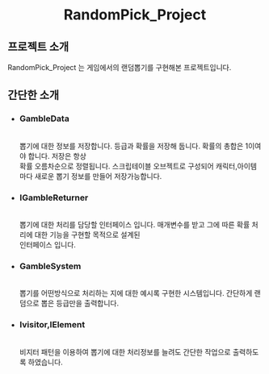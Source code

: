 <h1 align ="center">RandomPick_Project</h1>
<div align = "left">
  <h2>프로젝트 소개</h2>
  RandomPick_Project 는 게임에서의 랜덤뽑기를 구현해본 프로젝트입니다.
  <h2>간단한 소개</h2>
  <ul>
    <li><h3>GambleData</h3>
    <br>뽑기에 대한 정보를 저장합니다. 등급과 확률을 저장해 둡니다.
    확률의 총합은 1이여야 합니다. 저장은 항상 <br>확률 오름차순으로 정렬됩니다.
    스크립테이블 오브젝트로 구성되어 캐릭터,아이템 마다 새로운 뽑기 정보를 만들어 저장가능합니다.</li>
    <li><h3>IGambleReturner</h3>
    <br>뽑기에 대한 처리를 담당할 인터페이스 입니다. 매개변수를 받고 그에 따른 확률 처리에 대한 기능을 구현할 목적으로 설계된 <br>인터페이스 입니다.</li>
    </li>
    <li><h3>GambleSystem</h3>
    <br>뽑기를 어떤방식으로 처리하는 지에 대한 예시록 구현한 시스템입니다. 간단하게 랜덤으로 뽑은 등급만을 출력합니다.
    </li>
    <li><h3>Ivisitor,IElement</h3>
    <br>비지터 패턴을 이용하여 뽑기에 대한 처리정보를 늘려도 간단한 작업으로 출력하도록 하였습니다.
    </li>
  </ul>
</div>

